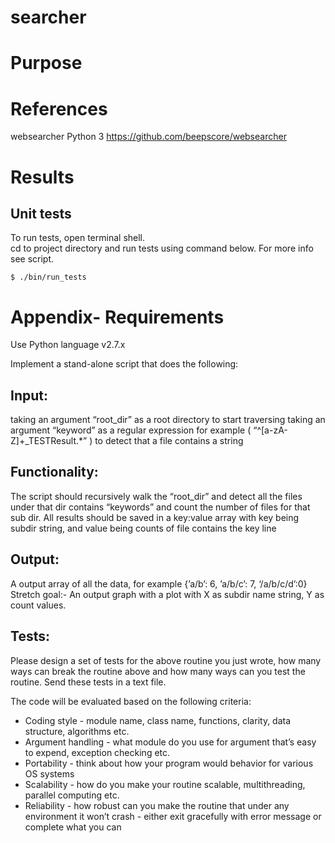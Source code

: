 # searcher

# Purpose

# References
websearcher Python 3
https://github.com/beepscore/websearcher

# Results

## Unit tests
To run tests, open terminal shell.  
cd to project directory and run tests using command below. For more info see script.

    $ ./bin/run_tests

# Appendix- Requirements
Use Python language v2.7.x

Implement a stand-alone script that does the following:

## Input:
taking an argument “root_dir” as a root directory to start traversing
taking an argument “keyword” as a regular expression for example ( “^[a-zA-Z]+_TESTResult.*” )
to detect that a file contains a string

## Functionality:
The script should recursively walk the “root_dir”
and detect all the files under that dir contains “keywords” and count the number of files for that sub dir.
All results should be saved in a key:value array
with key being subdir string, and value being counts of file contains the key line

## Output:
A output array of all the data, for example {’a/b’: 6, ’a/b/c’: 7, ‘/a/b/c/d’:0}
Stretch goal:- An output graph with a plot with X as subdir name string, Y as count values.

## Tests:
Please design a set of tests for the above routine you just wrote,
how many ways can break the routine above and how many ways can you test the routine.
Send these tests in a text file.

The code will be evaluated based on the following criteria:
- Coding style - module name, class name, functions, clarity, data structure, algorithms etc.
- Argument handling - what module do you use for argument that’s easy to expend, exception checking etc.
- Portability - think about how your program would behavior for various OS systems
- Scalability - how do you make your routine scalable, multithreading, parallel computing etc.
- Reliability - how robust can you make the routine that under any environment it won’t crash - either exit gracefully with error message or complete what you can
